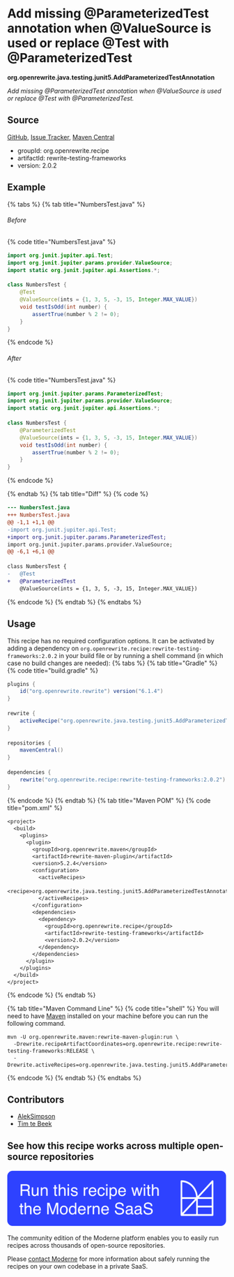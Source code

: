 # Add missing @ParameterizedTest annotation when @ValueSource is used or replace @Test with @ParameterizedTest

**org.openrewrite.java.testing.junit5.AddParameterizedTestAnnotation**

_Add missing @ParameterizedTest annotation when @ValueSource is used or replace @Test with @ParameterizedTest._

## Source

[GitHub](https://github.com/openrewrite/rewrite-testing-frameworks/blob/main/src/main/java/org/openrewrite/java/testing/junit5/AddParameterizedTestAnnotation.java), [Issue Tracker](https://github.com/openrewrite/rewrite-testing-frameworks/issues), [Maven Central](https://central.sonatype.com/artifact/org.openrewrite.recipe/rewrite-testing-frameworks/2.0.2/jar)

* groupId: org.openrewrite.recipe
* artifactId: rewrite-testing-frameworks
* version: 2.0.2

## Example


{% tabs %}
{% tab title="NumbersTest.java" %}

###### Before
{% code title="NumbersTest.java" %}
```java
import org.junit.jupiter.api.Test;
import org.junit.jupiter.params.provider.ValueSource;
import static org.junit.jupiter.api.Assertions.*;

class NumbersTest {
    @Test
    @ValueSource(ints = {1, 3, 5, -3, 15, Integer.MAX_VALUE})
    void testIsOdd(int number) {
        assertTrue(number % 2 != 0);
    }
}
```
{% endcode %}

###### After
{% code title="NumbersTest.java" %}
```java
import org.junit.jupiter.params.ParameterizedTest;
import org.junit.jupiter.params.provider.ValueSource;
import static org.junit.jupiter.api.Assertions.*;

class NumbersTest {
    @ParameterizedTest
    @ValueSource(ints = {1, 3, 5, -3, 15, Integer.MAX_VALUE})
    void testIsOdd(int number) {
        assertTrue(number % 2 != 0);
    }
}
```
{% endcode %}

{% endtab %}
{% tab title="Diff" %}
{% code %}
```diff
--- NumbersTest.java
+++ NumbersTest.java
@@ -1,1 +1,1 @@
-import org.junit.jupiter.api.Test;
+import org.junit.jupiter.params.ParameterizedTest;
import org.junit.jupiter.params.provider.ValueSource;
@@ -6,1 +6,1 @@

class NumbersTest {
-   @Test
+   @ParameterizedTest
    @ValueSource(ints = {1, 3, 5, -3, 15, Integer.MAX_VALUE})
```
{% endcode %}
{% endtab %}
{% endtabs %}


## Usage

This recipe has no required configuration options. It can be activated by adding a dependency on `org.openrewrite.recipe:rewrite-testing-frameworks:2.0.2` in your build file or by running a shell command (in which case no build changes are needed): 
{% tabs %}
{% tab title="Gradle" %}
{% code title="build.gradle" %}
```groovy
plugins {
    id("org.openrewrite.rewrite") version("6.1.4")
}

rewrite {
    activeRecipe("org.openrewrite.java.testing.junit5.AddParameterizedTestAnnotation")
}

repositories {
    mavenCentral()
}

dependencies {
    rewrite("org.openrewrite.recipe:rewrite-testing-frameworks:2.0.2")
}
```
{% endcode %}
{% endtab %}
{% tab title="Maven POM" %}
{% code title="pom.xml" %}
```markup
<project>
  <build>
    <plugins>
      <plugin>
        <groupId>org.openrewrite.maven</groupId>
        <artifactId>rewrite-maven-plugin</artifactId>
        <version>5.2.4</version>
        <configuration>
          <activeRecipes>
            <recipe>org.openrewrite.java.testing.junit5.AddParameterizedTestAnnotation</recipe>
          </activeRecipes>
        </configuration>
        <dependencies>
          <dependency>
            <groupId>org.openrewrite.recipe</groupId>
            <artifactId>rewrite-testing-frameworks</artifactId>
            <version>2.0.2</version>
          </dependency>
        </dependencies>
      </plugin>
    </plugins>
  </build>
</project>
```
{% endcode %}
{% endtab %}

{% tab title="Maven Command Line" %}
{% code title="shell" %}
You will need to have [Maven](https://maven.apache.org/download.cgi) installed on your machine before you can run the following command.

```shell
mvn -U org.openrewrite.maven:rewrite-maven-plugin:run \
  -Drewrite.recipeArtifactCoordinates=org.openrewrite.recipe:rewrite-testing-frameworks:RELEASE \
  -Drewrite.activeRecipes=org.openrewrite.java.testing.junit5.AddParameterizedTestAnnotation
```
{% endcode %}
{% endtab %}
{% endtabs %}

## Contributors
* [AlekSimpson](alek@asu.me)
* [Tim te Beek](tim@moderne.io)


## See how this recipe works across multiple open-source repositories

[![Moderne Link Image](/.gitbook/assets/ModerneRecipeButton.png)](https://app.moderne.io/recipes/org.openrewrite.java.testing.junit5.AddParameterizedTestAnnotation)

The community edition of the Moderne platform enables you to easily run recipes across thousands of open-source repositories.

Please [contact Moderne](https://moderne.io/product) for more information about safely running the recipes on your own codebase in a private SaaS.
